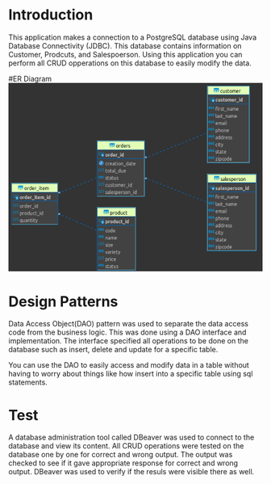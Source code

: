 # Introduction
This application makes a connection to a PostgreSQL database using Java Database Connectivity (JDBC).
This database contains information on Customer, Prodcuts, and Salespoerson.
Using this application you can perform all CRUD opperations on this database to easily modify the data.

#ER Diagram
![img.png](img.png)

# Design Patterns
Data Access Object(DAO) pattern was used to separate the data access code from the business logic.
This was done using a DAO interface and implementation.  The interface specified all operations to
be done on the database such as insert, delete and update for a specific table. 

You can use the DAO to easily access and modify data in a table without having to worry about things
like how insert into a specific table using sql statements.

# Test
A database administration tool called DBeaver was used to connect to the database and view its content.
All CRUD operations were tested on the database one by one for correct and wrong output.
The output was checked to see if it gave appropriate response for correct and wrong output.
DBeaver was used to verify if the resuls were visible there as well.